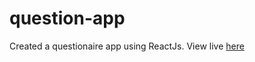 # question-app

Created a questionaire app using ReactJs.
View live [here](https://obate-questionaire-app.netlify.app)
